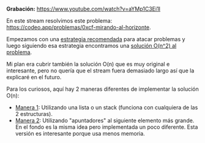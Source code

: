 **Grabación:** https://www.youtube.com/watch?v=aYMp1C3Ei1I

En este stream resolvimos este problema: https://codeo.app/problemas/0xcf-mirando-al-horizonte.

Empezamos con una [estrategia recomendada](https://github.com/mejibyte/streams/blob/master/2020-08-23/estrategia.md) para atacar problemas y luego siguiendo esa estrategia encontramos una [solución O(n^2) al problema](https://github.com/mejibyte/streams/blob/master/2020-08-23/0xcf%20-%20Mirando%20al%20horizonte/solution1.cpp).

Mi plan era cubrir también la solución O(n) que es muy original e interesante, pero no quería que el stream fuera demasiado largo así que la explicaré en el futuro.

Para los curiosos, aquí hay 2 maneras diferentes de implementar la solución O(n):

* [Manera 1](https://github.com/mejibyte/streams/blob/master/2020-08-23/0xcf%20-%20Mirando%20al%20horizonte/solution2.cpp): Utilizando una lista o un stack (funciona con cualquiera de las 2 estructuras).
* [Manera 2](https://github.com/mejibyte/streams/blob/master/2020-08-23/0xcf%20-%20Mirando%20al%20horizonte/solution3.cpp): Utilizando "apuntadores" al siguiente elemento más grande. En el fondo es la misma idea pero implementada un poco diferente. Esta versión es interesante porque usa menos memoria.
